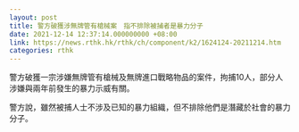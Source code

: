 ```yaml
---
layout: post
title: 警方破獲涉無牌管有槍械案　指不排除被捕者是暴力分子
date: 2021-12-14 12:37:14.000000000 +08:00
link: https://news.rthk.hk/rthk/ch/component/k2/1624124-20211214.htm
categories: rthk
---
```


警方破獲一宗涉嫌無牌管有槍械及無牌進口戰略物品的案件，拘捕10人，部分人涉嫌與兩年前發生的暴力示威有關。

警方說，雖然被捕人士不涉及已知的暴力組織，但不排除他們是潛藏於社會的暴力分子。
